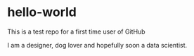 # hello-world
This is a test repo for a first time user of GitHub


I am a designer, dog lover and hopefully soon a data scientist. 
